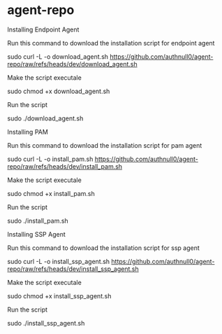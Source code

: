 # agent-repo
Installing Endpoint Agent


Run this command to download the installation script for endpoint agent 


sudo curl -L -o download_agent.sh https://github.com/authnull0/agent-repo/raw/refs/heads/dev/download_agent.sh


Make the script executale 


sudo chmod +x download_agent.sh


Run the script


sudo ./download_agent.sh


Installing PAM


Run this command to download the installation script for pam agent 


sudo curl -L -o install_pam.sh https://github.com/authnull0/agent-repo/raw/refs/heads/dev/install_pam.sh


Make the script executale 


sudo chmod +x install_pam.sh


Run the script


sudo ./install_pam.sh


Installing SSP Agent


Run this command to download the installation script for ssp agent 


sudo curl -L -o install_ssp_agent.sh https://github.com/authnull0/agent-repo/raw/refs/heads/dev/install_ssp_agent.sh


Make the script executale 


sudo chmod +x install_ssp_agent.sh


Run the script


sudo ./install_ssp_agent.sh




